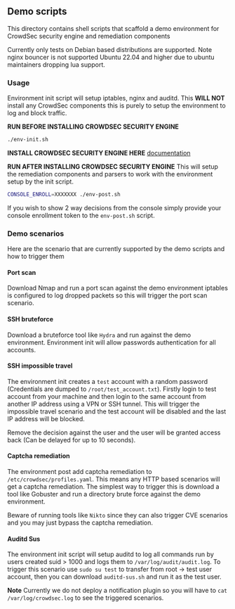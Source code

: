 ## Demo scripts

This directory contains shell scripts that scaffold a demo environment for CrowdSec security engine and remediation components

Currently only tests on Debian based distributions are supported. Note nginx bouncer is not supported Ubuntu 22.04 and higher due to ubuntu maintainers dropping lua support.

### Usage

Environment init script will setup iptables, nginx and auditd. This **WILL NOT** install any CrowdSec components this is purely to setup the environment to log and block traffic.

**RUN BEFORE INSTALLING CROWDSEC SECURITY ENGINE**
```bash
./env-init.sh
```

**INSTALL CROWDSEC SECURITY ENGINE HERE**
[documentation](https://docs.crowdsec.net/docs/next/getting_started/install_crowdsec)

**RUN AFTER INSTALLING CROWDSEC SECURITY ENGINE**
This will setup the remediation components and parsers to work with the environment setup by the init script.

```bash
CONSOLE_ENROLL=XXXXXXX ./env-post.sh
```

If you wish to show 2 way decisions from the console simply provide your console enrollment token to the `env-post.sh` script.

### Demo scenarios

Here are the scenario that are currently supported by the demo scripts and how to trigger them

#### Port scan

Download Nmap and run a port scan against the demo environment iptables is configured to log dropped packets so this will trigger the port scan scenario.

#### SSH bruteforce

Download a bruteforce tool like `Hydra` and run against the demo environment. Environment init will allow passwords authentication for all accounts.

#### SSH impossible travel

The environment init creates a `test` account with a random password (Credentials are dumped to `/root/test_account.txt`). Firstly login to test account from your machine and then login to the same account from another IP address using a VPN or SSH tunnel. This will trigger the impossible travel scenario and the test account will be disabled and the last IP address will be blocked.

Remove the decision against the user and the user will be granted access back (Can be delayed for up to 10 seconds).

#### Captcha remediation

The environment post add captcha remediation to `/etc/crowdsec/profiles.yaml`. This means any HTTP based scenarios will get a captcha remediation. The simplest way to trigger this is download a tool like Gobuster and run a directory brute force against the demo environment.

Beware of running tools like `Nikto` since they can also trigger CVE scenarios and you may just bypass the captcha remediation.

#### Auditd Sus

The environment init script will setup auditd to log all commands run by users created suid > 1000 and logs them to `/var/log/audit/audit.log`. To trigger this scenario use `sudo su test` to transfer from root -> test user account, then you can download `auditd-sus.sh` and run it as the test user.

**Note** Currently we do not deploy a notification plugin so you will have to `cat /var/log/crowdsec.log` to see the triggered scenarios.